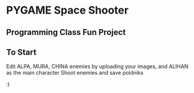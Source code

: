 # PYGAME Space Shooter

## Programming Class Fun Project 
 
## To Start
Edit ALPA, MURA, CHINA enemies by uploading your images, and ALIHAN as the main character
Shoot enemies and save poldniks

 :)
